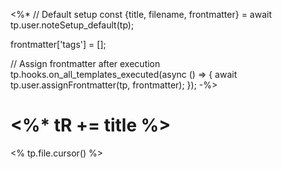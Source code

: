 <%*
// Default setup
const {title, filename, frontmatter} = await tp.user.noteSetup_default(tp);

frontmatter['tags'] = [];

// Assign frontmatter after execution
tp.hooks.on_all_templates_executed(async () => {
	await tp.user.assignFrontmatter(tp, frontmatter);
});
-%>
# <%* tR += title %>
<% tp.file.cursor() %>